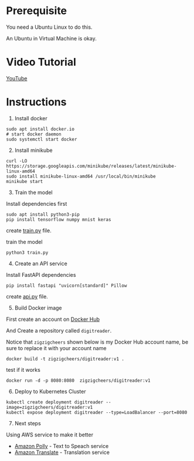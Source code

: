 # Prerequisite 
You need a Ubuntu Linux to do this.

  An Ubuntu in Virtual Machine is okay.
# Video Tutorial

[YouTube](https://www.youtube.com/watch?v=VVfeuMWjQ5A)

# Instructions

1. Install docker

```
sudo apt install docker.io
# start docker daemon
sudo systemctl start docker
```

2. Install minikube
```
curl -LO https://storage.googleapis.com/minikube/releases/latest/minikube-linux-amd64
sudo install minikube-linux-amd64 /usr/local/bin/minikube
minikube start
```

3. Train the model

Install dependencies first

```
sudo apt install python3-pip
pip install tensorflow numpy mnist keras
```

create [train.py](./train.py) file.

train the model
```
python3 train.py
```

4. Create an API service

Install FastAPI dependencies
```
pip install fastapi "uvicorn[standard]" Pillow
```

create [api.py](./api/api.py) file.

5. Build Docker image

First create an account on [Docker Hub](https://hub.docker.com)

And Create a repository called `digitreader`.

Notice that `zigzigcheers` shown below is my Docker Hub account name, be sure to replace it with your account name

```
docker build -t zigzigcheers/digitreader:v1 .
```

test if it works
```
docker run -d -p 8080:8080  zigzigcheers/digitreader:v1 
```

6. Deploy to Kubernetes Cluster

```
kubectl create deployment digitreader --image=zigzigcheers/digitreader:v1
kubectl expose deployment digitreader --type=LoadBalancer --port=8080
```

7. Next steps

Using AWS service to make it better

- [Amazon Polly](https://aws.amazon.com/polly/?nc2=type_a) - Text to Speach service
- [Amazon Translate](https://aws.amazon.com/translate/?nc2=type_a) - Translation service
